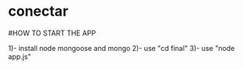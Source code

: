 # conectar

#HOW TO START THE APP

1)- install node mongoose and mongo
2)- use "cd final"
3)- use "node app.js"